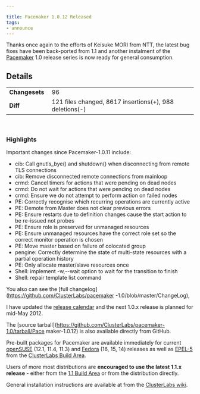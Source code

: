 ```yaml
---

title: Pacemaker 1.0.12 Released
tags:
- announce
---
```

Thanks once again to the efforts of Keisuke MORI from NTT, the latest bug
fixes have been back-ported from 1.1 and another instalment of the
[Pacemaker](http://www.clusterlabs.org/wiki/Pacemaker) 1.0 release series is
now ready for general consumption.

## Details
<table><tr><td><strong>Changesets&nbsp;</strong></td> <td> 96 </td>
</tr><tr><td><strong>Diff</strong></td> <td>121 files changed, 8617 insertions(+), 988
deletions(-)</td> </tr></table><br/>

### Highlights
Important changes since Pacemaker-1.0.11 include:

  * cib: Call gnutls_bye() and shutdown() when disconnecting from remote TLS connections
  * cib: Remove disconnected remote connections from mainloop
  * crmd: Cancel timers for actions that were pending on dead nodes
  * crmd: Do not wait for actions that were pending on dead nodes
  * crmd: Ensure we do not attempt to perform action on failed nodes
  * PE: Correctly recognise which recurring operations are currently active
  * PE: Demote from Master does not clear previous errors
  * PE: Ensure restarts due to definition changes cause the start action to be re-issued not probes
  * PE: Ensure role is preserved for unmanaged resources
  * PE: Ensure unmanaged resources have the correct role set so the correct monitor operation is chosen
  * PE: Move master based on failure of colocated group
  * pengine: Correctly determine the state of multi-state resources with a partial operation history
  * PE: Only allocate master/slave resources once
  * Shell: implement -w,--wait option to wait for the transition to finish
  * Shell: repair template list command

You also can see the [full changelog](https://github.com/ClusterLabs/pacemaker
-1.0/blob/master/ChangeLog),

I have updated the [release
calendar](http://www.clusterlabs.org/wiki/ReleaseCalendar) and the next 1.0.x
release is planned for mid-May 2012.

The [source tarball](https://github.com/ClusterLabs/pacemaker-1.0/tarball/Pace
maker-1.0.12) is also available directly from GitHub.

Pre-built packages for Pacemaker are available immediately for current
[openSUSE](http://www.opensuse.org/) (12.1, 11.4, 11.3) and
[Fedora](http://fedoraproject.org/) (16, 15, 14) releases as well as
[EPEL-5](http://fedoraproject.org/wiki/EPEL) from the [ClusterLabs Build Area](http://www.clusterlabs.org/rpm/).

Users of more most distributions are **encouraged to use the latest 1.1.x
release** - either from the [1.1 Build Area](http://www.clusterlabs.org/rpm-next/) or from the distribution directly.

General installation instructions are available at from the [ClusterLabs wiki](http://clusterlabs.org/wiki/Install).
